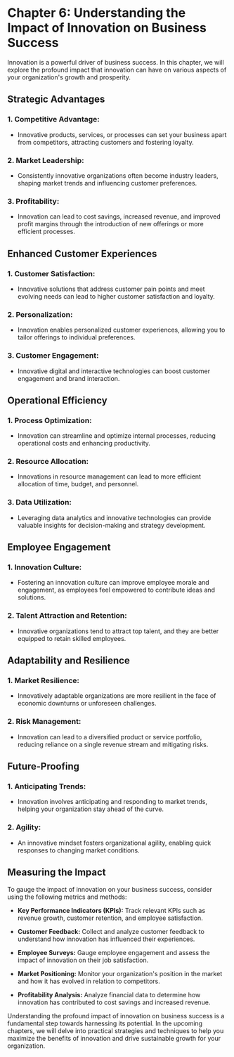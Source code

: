 Chapter 6: Understanding the Impact of Innovation on Business Success
=====================================================================

Innovation is a powerful driver of business success. In this chapter, we will explore the profound impact that innovation can have on various aspects of your organization's growth and prosperity.

Strategic Advantages
--------------------

### 1. **Competitive Advantage:**

* Innovative products, services, or processes can set your business apart from competitors, attracting customers and fostering loyalty.

### 2. **Market Leadership:**

* Consistently innovative organizations often become industry leaders, shaping market trends and influencing customer preferences.

### 3. **Profitability:**

* Innovation can lead to cost savings, increased revenue, and improved profit margins through the introduction of new offerings or more efficient processes.

Enhanced Customer Experiences
-----------------------------

### 1. **Customer Satisfaction:**

* Innovative solutions that address customer pain points and meet evolving needs can lead to higher customer satisfaction and loyalty.

### 2. **Personalization:**

* Innovation enables personalized customer experiences, allowing you to tailor offerings to individual preferences.

### 3. **Customer Engagement:**

* Innovative digital and interactive technologies can boost customer engagement and brand interaction.

Operational Efficiency
----------------------

### 1. **Process Optimization:**

* Innovation can streamline and optimize internal processes, reducing operational costs and enhancing productivity.

### 2. **Resource Allocation:**

* Innovations in resource management can lead to more efficient allocation of time, budget, and personnel.

### 3. **Data Utilization:**

* Leveraging data analytics and innovative technologies can provide valuable insights for decision-making and strategy development.

Employee Engagement
-------------------

### 1. **Innovation Culture:**

* Fostering an innovation culture can improve employee morale and engagement, as employees feel empowered to contribute ideas and solutions.

### 2. **Talent Attraction and Retention:**

* Innovative organizations tend to attract top talent, and they are better equipped to retain skilled employees.

Adaptability and Resilience
---------------------------

### 1. **Market Resilience:**

* Innovatively adaptable organizations are more resilient in the face of economic downturns or unforeseen challenges.

### 2. **Risk Management:**

* Innovation can lead to a diversified product or service portfolio, reducing reliance on a single revenue stream and mitigating risks.

Future-Proofing
---------------

### 1. **Anticipating Trends:**

* Innovation involves anticipating and responding to market trends, helping your organization stay ahead of the curve.

### 2. **Agility:**

* An innovative mindset fosters organizational agility, enabling quick responses to changing market conditions.

Measuring the Impact
--------------------

To gauge the impact of innovation on your business success, consider using the following metrics and methods:

* **Key Performance Indicators (KPIs):** Track relevant KPIs such as revenue growth, customer retention, and employee satisfaction.

* **Customer Feedback:** Collect and analyze customer feedback to understand how innovation has influenced their experiences.

* **Employee Surveys:** Gauge employee engagement and assess the impact of innovation on their job satisfaction.

* **Market Positioning:** Monitor your organization's position in the market and how it has evolved in relation to competitors.

* **Profitability Analysis:** Analyze financial data to determine how innovation has contributed to cost savings and increased revenue.

Understanding the profound impact of innovation on business success is a fundamental step towards harnessing its potential. In the upcoming chapters, we will delve into practical strategies and techniques to help you maximize the benefits of innovation and drive sustainable growth for your organization.
